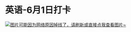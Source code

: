# 英语-6月1日打卡

[![图片可能因为网络原因掉线了，请刷新或直接点我查看图片~](https://cdn.jsdelivr.net/gh/ylsislove/image-home/test/20210601224755.jpg)](https://cdn.jsdelivr.net/gh/ylsislove/image-home/test/20210601224755.jpg)
